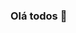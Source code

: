 ### Olá todos 👋

<!--
**Sou Professor Leandro** 


- 🔭 Faço um curso de pensamento computacional...
- 🌱 Eu gostaria de aprender sobre linguagem Javascript...
